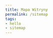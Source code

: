 ```yaml
---
title: Mapa Witryny
permalink: /sitemap
tags:
- hello
- sitemap
---
```


<div className='compact'>
  <TableOfContents {...data} />
</div>

